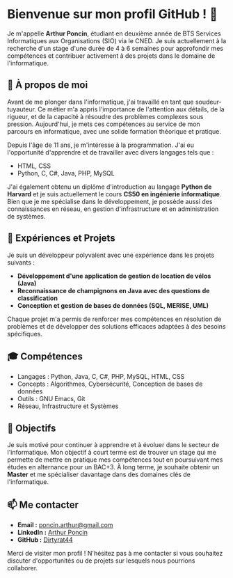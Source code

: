 # Bienvenue sur mon profil GitHub ! 👋

Je m'appelle **Arthur Poncin**, étudiant en deuxième année de BTS Services Informatiques aux Organisations (SIO) via le CNED. Je suis actuellement à la recherche d'un stage d'une durée de 4 à 6 semaines pour approfondir mes compétences et contribuer activement à des projets dans le domaine de l'informatique.

## 🎯 À propos de moi

Avant de me plonger dans l'informatique, j'ai travaillé en tant que soudeur-tuyauteur. Ce métier m'a appris l'importance de l'attention aux détails, de la rigueur, et de la capacité à résoudre des problèmes complexes sous pression. Aujourd'hui, je mets ces compétences au service de mon parcours en informatique, avec une solide formation théorique et pratique.

Depuis l'âge de 11 ans, je m'intéresse à la programmation. J'ai eu l'opportunité d'apprendre et de travailler avec divers langages tels que :
- HTML, CSS
- Python, C, C#, Java, PHP, MySQL

J'ai également obtenu un diplôme d'introduction au langage **Python de Harvard** et je suis actuellement le cours **CS50 en ingénierie informatique**. Bien que je me spécialise dans le développement, je possède aussi des connaissances en réseau, en gestion d'infrastructure et en administration de systèmes.

## 💼 Expériences et Projets

Je suis un développeur polyvalent avec une expérience dans les projets suivants :
- **Développement d'une application de gestion de location de vélos (Java)**
- **Reconnaissance de champignons en Java avec des questions de classification**
- **Conception et gestion de bases de données (SQL, MERISE, UML)**

Chaque projet m'a permis de renforcer mes compétences en résolution de problèmes et de développer des solutions efficaces adaptées à des besoins spécifiques.

## 🎓 Compétences

- Langages : Python, Java, C, C#, PHP, MySQL, HTML, CSS
- Concepts : Algorithmes, Cybersécurité, Conception de bases de données
- Outils : GNU Emacs, Git
- Réseau, Infrastructure et Systèmes

## 🎯 Objectifs

Je suis motivé pour continuer à apprendre et à évoluer dans le secteur de l'informatique. Mon objectif à court terme est de trouver un stage qui me permette de mettre en pratique mes compétences tout en poursuivant mes études en alternance pour un BAC+3. À long terme, je souhaite obtenir un **Master** et me spécialiser davantage dans des domaines clés de l'informatique.

## 📫 Me contacter

- **Email :** poncin.arthur@gmail.com
- **LinkedIn :** [Arthur Poncin](https://www.linkedin.com/in/arthur-poncin-578456144/)
- **GitHub :** [Dirtyrat44](https://github.com/Dirtyrat44)

Merci de visiter mon profil ! N'hésitez pas à me contacter si vous souhaitez discuter d'opportunités ou de projets sur lesquels nous pourrions collaborer.
